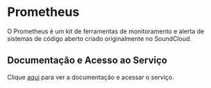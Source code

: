 # Prometheus

O Prometheus é um kit de ferramentas de monitoramento e alerta de sistemas de código aberto criado originalmente no SoundCloud.

## Documentação e Acesso ao Serviço

Clique [aqui](https://prometheus.io) para ver a documentação e acessar o serviço.
